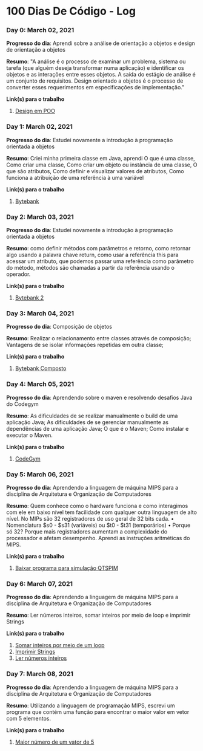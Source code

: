 # 100 Dias De Código - Log

### Day 0: March 02, 2021

**Progresso do dia**: Aprendi sobre a análise de orientação a objetos e design de orientação a objetos

**Resumo**: "A análise é o processo de examinar um problema, sistema ou tarefa (que alguém deseja transformar numa aplicação) e identificar os objetos e as interações entre esses objetos. A saída do estágio de análise é um conjunto de requisitos. Design orientado a objetos é o processo de converter esses requerimentos em especificações de implementação."

**Link(s) para o trabalho**
1. [Design em POO](https://github.com/filipedwan/poo_python_aulas_2019_2/blob/master/Cap%2001%20-%20Design%20em%20POO/aula_01.pdf)

### Day 1: March 02, 2021

**Progresso do dia**: Estudei novamente a introdução à programação orientada a objetos

**Resumo**: Criei minha primeira classe em Java, aprendi O que é uma classe, Como criar uma classe, Como criar um objeto ou instância de uma classe, O que são atributos, Como definir e visualizar valores de atributos, Como funciona a atribuição de uma referência à uma variável

**Link(s) para o trabalho**
1. [Bytebank](https://github.com/karengiovanna/100-dias-de-codigo/tree/main/bytebank)

### Day 2: March 03, 2021

**Progresso do dia**: Estudei novamente a introdução à programação orientada a objetos

**Resumo**: como definir métodos com parâmetros e retorno, como retornar algo usando a palavra chave return, como usar a referência this para acessar um atributo, que podemos passar uma referência como parâmetro do método, métodos são chamadas a partir da referência usando o operador.

**Link(s) para o trabalho**
1. [Bytebank 2](https://github.com/karengiovanna/100-dias-de-codigo/tree/main/bytebank2)

### Day 3: March 04, 2021

**Progresso do dia**: Composição de objetos

**Resumo**: Realizar o relacionamento entre classes através de composição; Vantagens de se isolar informações repetidas em outra classe; 

**Link(s) para o trabalho**
1. [Bytebank Composto](https://github.com/karengiovanna/100-dias-de-codigo/tree/main/bytebank-composto)


### Day 4: March 05, 2021

**Progresso do dia**: Aprendendo sobre o maven e resolvendo desafios Java do Codegym

**Resumo**: As dificuldades de se realizar manualmente o build de uma aplicação Java; As dificuldades de se gerenciar manualmente as dependências de uma aplicação Java; O que é o Maven; Como instalar e executar o Maven.

**Link(s) para o trabalho**
1. [CodeGym](https://codegym.cc/)


### Day 5: March 06, 2021

**Progresso do dia**: Aprendendo a linguagem de máquina MIPS para a disciplina de Arquitetura e Organização de Computadores

**Resumo**: Quem conhece como o hardware funciona e como interagimos com ele em baixo nível tem facilidade com qualquer outra linguagem de alto nível. No MIPs são 32 registradores de uso geral de 32 bits cada. • Nomenclatura $s0 - $s31 (variáveis) ou $t0 - $t31 (temporários) • Porque só 32? Porque mais registradores aumentam a complexidade do processador e afetam desempenho. Aprendi as instruções aritméticas do MIPS. 

**Link(s) para o trabalho**
1. [Baixar programa para simulação QTSPIM](http://spimsimulator.sourceforge.net/)



### Day 6: March 07, 2021

**Progresso do dia**: Aprendendo a linguagem de máquina MIPS para a disciplina de Arquitetura e Organização de Computadores

**Resumo**: Ler números inteiros, somar inteiros por meio de loop e imprimir Strings

**Link(s) para o trabalho**
1. [Somar inteiros por meio de um loop](https://github.com/karengiovanna/100-dias-de-codigo/blob/main/mips_code/soma_inteiros.s)
2. [Imprimir Strings](https://github.com/karengiovanna/100-dias-de-codigo/blob/main/mips_code/imprimir_string.s)
3. [Ler números inteiros](https://github.com/karengiovanna/100-dias-de-codigo/blob/main/mips_code/ler_inteiro.s)



### Day 7: March 08, 2021

**Progresso do dia**: Aprendendo a linguagem de máquina MIPS para a disciplina de Arquitetura e Organização de Computadores

**Resumo**: Utilizando a linguagem de programação MIPS, escrevi um programa que contém uma função para encontrar o maior valor em vetor com 5 elementos.

**Link(s) para o trabalho**
1. [Maior número de um vator de 5](https://github.com/karengiovanna/100-dias-de-codigo/blob/main/mips_code/maior_valor_vetor.s)





